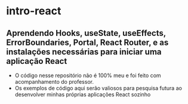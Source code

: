 # intro-react

## Aprendendo Hooks, useState, useEffects, ErrorBoundaries, Portal, React Router, e as instalações necessárias para iniciar uma aplicação React

- O código nesse repositório não é 100% meu e foi feito com acompanhamento do professor.
- Os exemplos de código aqui serão valiosos para pesquisa futura ao desenvolver minhas próprias aplicações React sozinho